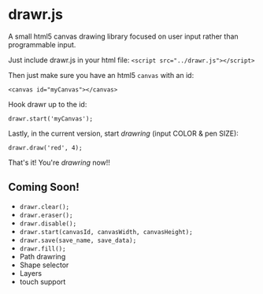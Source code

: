 drawr.js
=====

A small html5 canvas drawing library focused on user input rather than programmable input.

Just include drawr.js in your html file:
`<script src="../drawr.js"></script>`

Then just make sure you have an html5 `canvas` with an id:

`<canvas id="myCanvas"></canvas>`

Hook drawr up to the id:

`drawr.start('myCanvas');`

Lastly, in the current version, start _drawring_ (input COLOR & pen SIZE):

`drawr.draw('red', 4);`


That's it! You're _drawring_ now!! 

Coming Soon!
-----

* `drawr.clear();`
* `drawr.eraser();`
* `drawr.disable();`
* `drawr.start(canvasId, canvasWidth, canvasHeight);`
* `drawr.save(save_name, save_data);`
* `drawr.fill();`
* Path drawring
* Shape selector
* Layers
* touch support


